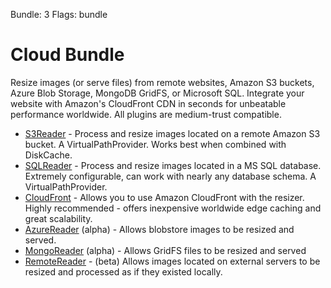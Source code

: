 Bundle: 3
Flags: bundle


# Cloud Bundle

Resize images (or serve files) from remote websites, Amazon S3 buckets, Azure Blob Storage, MongoDB GridFS, or Microsoft SQL. Integrate your website with Amazon's CloudFront CDN in seconds for unbeatable performance worldwide. All plugins are medium-trust compatible.

* [S3Reader](/plugins/s3reader) - Process and resize images located on a remote Amazon S3 bucket. A VirtualPathProvider. Works best when combined with DiskCache.
* [SQLReader](/plugins/sqlreader) - Process and resize images located in a MS SQL database. Extremely configurable, can work with nearly any database schema. A VirtualPathProvider.
* [CloudFront](/plugins/cloudfront) - Allows you to use Amazon CloudFront with the resizer. Highly recommended - offers inexpensive worldwide edge caching and great scalability.
* [AzureReader](/plugins/azurereader) (alpha) - Allows blobstore images to be resized and served. 
* [MongoReader](/plugins/mongoreader) (alpha) - Allows GridFS files to be resized and served
* [RemoteReader](/plugins/remotereader) - (beta) Allows images located on external servers to be resized and processed as if they existed locally.
